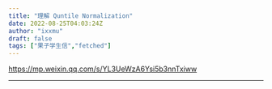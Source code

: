 ```yaml
---
title: "理解 Quntile Normalization"
date: 2022-08-25T04:03:24Z
author: "ixxmu"
draft: false
tags: ["果子学生信","fetched"]
---
```


https://mp.weixin.qq.com/s/YL3UeWzA6Ysi5b3nnTxiww

---

